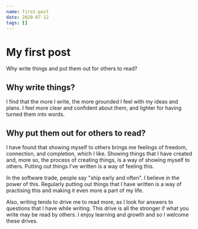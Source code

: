 ```yaml
---
name: first-post
date: 2020-07-12
tags: []
---
```


# My first post

Why write things and put them out for others to read?

## Why write things?

I find that the more I write, the more grounded I feel with my ideas and plans. I feel more clear and confident about them, and lighter for having turned them into words.

## Why put them out for others to read?

I have found that showing myself to others brings me feelings of freedom, connection, and completion, which I like. Showing things that I have created and, more so, the process of creating things, is a way of showing myself to others. Putting out things I've written is a way of feeling this.

In the software trade, people say "ship early and often". I believe in the power of this. Regularly putting out things that I have written is a way of practising this and making it even more a part of my life.

Also, writing tends to drive me to read more, as I look for answers to questions that I have while writing. This drive is all the stronger if what you write may be read by others. I enjoy learning and growth and so I welcome these drives.

